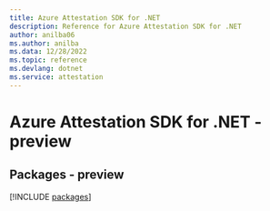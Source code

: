 ```yaml
---
title: Azure Attestation SDK for .NET
description: Reference for Azure Attestation SDK for .NET
author: anilba06
ms.author: anilba
ms.data: 12/28/2022
ms.topic: reference
ms.devlang: dotnet
ms.service: attestation
---
```

# Azure Attestation SDK for .NET - preview
## Packages - preview
[!INCLUDE [packages](attestation-index.md)]